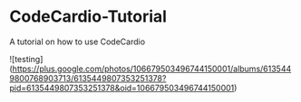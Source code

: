 # CodeCardio-Tutorial
A tutorial on how to use CodeCardio

![testing]
(https://plus.google.com/photos/106679503496744150001/albums/6135449800768903713/6135449807353251378?pid=6135449807353251378&oid=106679503496744150001)
